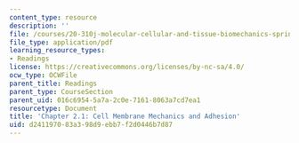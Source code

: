 ```yaml
---
content_type: resource
description: ''
file: /courses/20-310j-molecular-cellular-and-tissue-biomechanics-spring-2015/d241197083a398d9ebb7f2d0446b7d87_MIT20_310JS15_Kamm_2.1.pdf
file_type: application/pdf
learning_resource_types:
- Readings
license: https://creativecommons.org/licenses/by-nc-sa/4.0/
ocw_type: OCWFile
parent_title: Readings
parent_type: CourseSection
parent_uid: 016c6954-5a7a-2c0e-7161-8063a7cd7ea1
resourcetype: Document
title: 'Chapter 2.1: Cell Membrane Mechanics and Adhesion'
uid: d2411970-83a3-98d9-ebb7-f2d0446b7d87
---
```

